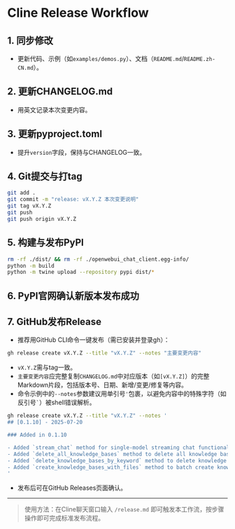 # Cline Release Workflow

## 1. 同步修改

- 更新代码、示例（如`examples/demos.py`）、文档（`README.md`/`README.zh-CN.md`）。

## 2. 更新CHANGELOG.md

- 用英文记录本次变更内容。

## 3. 更新pyproject.toml

- 提升`version`字段，保持与CHANGELOG一致。

## 4. Git提交与打tag

```bash
git add .
git commit -m "release: vX.Y.Z 本次变更说明"
git tag vX.Y.Z
git push
git push origin vX.Y.Z
```

## 5. 构建与发布PyPI

```bash
rm -rf ./dist/ && rm -rf ./openwebui_chat_client.egg-info/
python -m build
python -m twine upload --repository pypi dist/*
```

## 6. PyPI官网确认新版本发布成功

## 7. GitHub发布Release

- 推荐用GitHub CLI命令一键发布（需已安装并登录gh）：

```bash
gh release create vX.Y.Z --title "vX.Y.Z" --notes "主要变更内容"
```

- `vX.Y.Z`需与tag一致。
- `主要变更内容`应完整复制`CHANGELOG.md`中对应版本（如`[vX.Y.Z]`）的完整Markdown片段，包括版本号、日期、新增/变更/修复等内容。
- 命令示例中的`--notes`参数建议用单引号`'`包裹，以避免内容中的特殊字符（如反引号`` ` ``）被shell错误解析。

```bash
gh release create vX.Y.Z --title "vX.Y.Z" --notes '
## [0.1.10] - 2025-07-20

### Added in 0.1.10

- Added `stream_chat` method for single-model streaming chat functionality.
- Added `delete_all_knowledge_bases` method to delete all knowledge bases.
- Added `delete_knowledge_bases_by_keyword` method to delete knowledge bases by name keyword.
- Added `create_knowledge_bases_with_files` method to batch create knowledge bases and add files.
'
```

- 发布后可在GitHub Releases页面确认。

---

> 使用方法：在Cline聊天窗口输入 `/release.md` 即可触发本工作流，按步骤操作即可完成标准发布流程。
